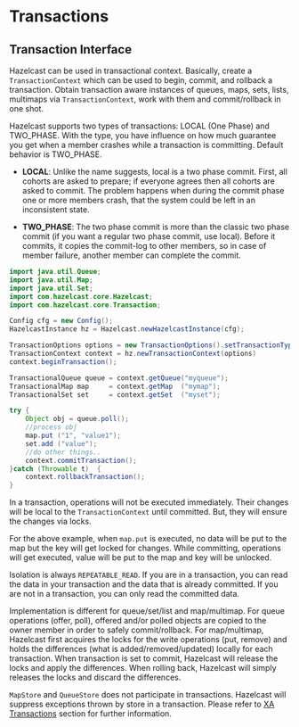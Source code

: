 

# Transactions

## Transaction Interface

Hazelcast can be used in transactional context. Basically, create a `TransactionContext` which can be used to begin, commit, and rollback a transaction. Obtain transaction aware instances of queues, maps, sets, lists, multimaps via `TransactionContext`, work with them and commit/rollback in one shot.

Hazelcast supports two types of transactions: LOCAL (One Phase) and TWO\_PHASE. With the type, you have influence on how much guarantee you get when a member crashes while a transaction is committing. Default behavior is TWO\_PHASE.

-	**LOCAL**: Unlike the name suggests, local is a two phase commit. First, all cohorts are asked to prepare; if everyone agrees then all cohorts are asked to commit. The problem happens when during the commit phase one or more members crash, that the system could be left in an inconsistent state.

-	**TWO\_PHASE**: The two phase commit is more than the classic two phase commit (if you want a regular two phase commit, use local). Before it commits, it copies the commit-log to other members, so in case of member failure, another member can complete the commit.

```java
import java.util.Queue;
import java.util.Map;
import java.util.Set;
import com.hazelcast.core.Hazelcast;
import com.hazelcast.core.Transaction; 

Config cfg = new Config();
HazelcastInstance hz = Hazelcast.newHazelcastInstance(cfg);

TransactionOptions options = new TransactionOptions().setTransactionType(TransactionType.LOCAL);
TransactionContext context = hz.newTransactionContext(options)
context.beginTransaction();

TransactionalQueue queue = context.getQueue("myqueue");
TransactionalMap map     = context.getMap  ("mymap");
TransactionalSet set     = context.getSet  ("myset");

try {
    Object obj = queue.poll();
    //process obj
    map.put ("1", "value1");
    set.add ("value");
    //do other things..
    context.commitTransaction();
}catch (Throwable t)  {
    context.rollbackTransaction();
}
```

In a transaction, operations will not be executed immediately. Their changes will be local to the `TransactionContext` until committed. But, they will ensure the changes via locks. 

For the above example, when `map.put` is executed, no data will be put to the map but the key will get locked for changes. While committing, operations will get executed, value will be put to the map and key will be unlocked.

Isolation is always `REPEATABLE_READ`. If you are in a transaction, you can read the data in your transaction and the data that is already committed. If you are not in a transaction, you can only read the committed data. 

Implementation is different for queue/set/list and map/multimap. For queue operations (offer, poll), offered and/or polled objects are copied to the owner member in order to safely commit/rollback. For map/multimap, Hazelcast first acquires the locks for the write operations (put, remove) and holds the differences (what is added/removed/updated) locally for each transaction. When transaction is set to commit, Hazelcast will release the locks and apply the differences. When rolling back, Hazelcast will simply releases the locks and discard the differences.

`MapStore` and `QueueStore` does not participate in transactions. Hazelcast will suppress exceptions thrown by store in a transaction. Please refer to [XA Transactions](#xa-transaction) section for further information.

